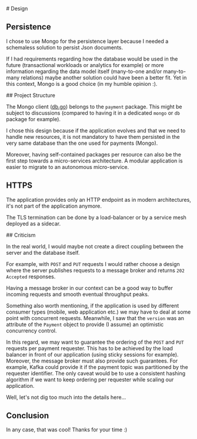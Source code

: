 # Design

## Persistence

I chose to use Mongo for the persistence layer because I needed a schemaless solution to persist Json documents.

If I had requirements regarding how the database would be used in the future (transactional workloads or analytics for example) or more information regarding the data model itself (many-to-one and/or many-to-many relations) maybe another solution could have been a better fit. Yet in this context, Mongo is a good choice (in my humble opinion :).

## Project Structure

The Mongo client ([db.go](/payment/db.go)) belongs to the `payment` package. This might be subject to discussions (compared to having it in a dedicated `mongo` or `db` package for example).

I chose this design because if the application evolves and that we need to handle new resources, it is not mandatory to have them persisted in the very same database than the one used for payments (Mongo).

Moreover, having self-contained packages per resource can also be the first step towards a micro-services architecture. A modular application is easier to migrate to an autonomous micro-service.

## HTTPS

The application provides only an HTTP endpoint as in modern architectures, it's not part of the application anymore.

The TLS termination can be done by a load-balancer or by a service mesh deployed as a sidecar. 

## Criticism

In the real world, I would maybe not create a direct coupling between the server and the database itself.

For example, with `POST` and `PUT` requests I would rather choose a design where the server publishes requests to a message broker and returns `202 Accepted` responses.

Having a message broker in our context can be a good way to buffer incoming requests and smooth eventual throughput peaks.

Something also worth mentioning, if the application is used by different consumer types (mobile, web application etc.) we may have to deal at some point with concurrent requests. Meanwhile, I saw that the `version` was an attribute of the `Payment` object to provide (I assume) an optimistic concurrency control.

In this regard, we may want to guarantee the ordering of the `POST` and `PUT` requests per payment requester. This has to be achieved by the load balancer in front of our application (using sticky sessions for example). Moreover, the message broker must also provide such guarantees. For example, Kafka could provide it if the payment topic was partitioned by the requester identifier. The only caveat would be to use a consistent hashing algorithm if we want to keep ordering per requester while scaling our application.

Well, let's not dig too much into the details here...

## Conclusion

In any case, that was cool! Thanks for your time :)